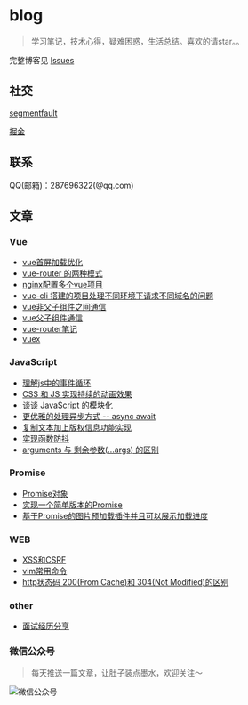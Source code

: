# blog

> 学习笔记，技术心得，疑难困惑，生活总结。喜欢的请star。。

完整博客见 [Issues](https://github.com/chenyinkai/blog/issues)

## 社交

[segmentfault](https://segmentfault.com/u/chenyinkai)

[掘金](https://juejin.im/user/598829876fb9a03c5754c6fe)

## 联系

QQ(邮箱)：287696322(@qq.com)

## 文章

### Vue

* [vue首屏加载优化](https://github.com/chenyinkai/blog/issues/42)
* [vue-router 的两种模式](https://github.com/chenyinkai/blog/issues/33)
* [nginx配置多个vue项目](https://github.com/chenyinkai/blog/issues/40)
* [vue-cli 搭建的项目处理不同环境下请求不同域名的问题](https://github.com/chenyinkai/blog/issues/31)
* [vue非父子组件之间通信](https://github.com/chenyinkai/blog/issues/28)
* [vue父子组件通信](https://github.com/chenyinkai/blog/issues/22)
* [vue-router笔记](https://github.com/chenyinkai/blog/issues/9)
* [vuex](https://github.com/chenyinkai/blog/issues/2)

### JavaScript

* [理解js中的事件循环](https://github.com/chenyinkai/blog/issues/43)
* [CSS 和 JS 实现持续的动画效果](https://github.com/chenyinkai/blog/issues/41)
* [谈谈 JavaScript 的模块化](https://github.com/chenyinkai/blog/issues/35)
* [更优雅的处理异步方式 -- async await](https://github.com/chenyinkai/blog/issues/34)
* [复制文本加上版权信息功能实现](https://github.com/chenyinkai/blog/issues/26)
* [实现函数防抖](https://github.com/chenyinkai/blog/issues/24)
* [arguments 与 剩余参数(...args) 的区别](https://github.com/chenyinkai/blog/issues/37)

### Promise

* [Promise对象](https://github.com/chenyinkai/blog/issues/21)
* [实现一个简单版本的Promise](https://github.com/chenyinkai/blog/issues/23)
* [基于Promise的图片预加载插件并且可以展示加载进度](https://github.com/chenyinkai/resloader)

### WEB

* [XSS和CSRF](https://github.com/chenyinkai/blog/issues/29)
* [vim常用命令](https://github.com/chenyinkai/blog/issues/39)
* [http状态码 200(From Cache)和 304(Not Modified)的区别](https://github.com/chenyinkai/blog/issues/36)

### other

* [面试经历分享](https://github.com/chenyinkai/blog/issues/46)

### 微信公众号

> 每天推送一篇文章，让肚子装点墨水，欢迎关注～

![微信公众号](https://www.cykspace.com/qrcode.jpg)
